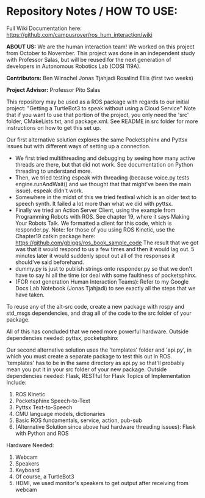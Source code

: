 # Repository Notes / HOW TO USE:

Full Wiki Documentation here: https://github.com/campusrover/ros_hum_interaction/wiki

**ABOUT US:**
We are the human interaction team! We worked on this project from October to November. This project was done in an independent study with Professor Salas, but will be reused for the next generation of developers in Autonomous Robotics Lab (COSI 119A).

**Contributors:**
Ben Winschel
Jonas Tjahjadi
Rosalind Ellis (first two weeks)

**Project Advisor:**
Professor Pito Salas

This repository may be used as a ROS package with regards to our initial project:
  "Getting a TurtleBot3 to speak without using a Cloud Service"
  Note that if you want to use that portion of the project, you only need the 'src' folder, CMakeLists.txt,
  and package.xml. See README in src folder for more instructions on how to get this set up.
  
  Our first alternative solution explores the same Pocketsphinx and Pyttsx issues but with different ways of
  setting up a connection. 
  - We first tried multithreading and debugging by seeing how many active threads are there,
    but that did not work. See documentation on Python threading to understand more.
  - Then, we tried testing espeak with threading (because voice.py tests engine.runAndWait() and we thought that
    that might've been the main issue). espeak didn't work. 
  - Somewhere in the midst of this we tried festival which is an older text to speech synth. It failed a lot more
    than what we did with pyttsx.
  - Finally we tried an Action Server Client, using the example from Programming Robots with ROS. See chapter 19,
    where it says Making Your Robots Talk. We formatted a client for this code, which is responder.py. Note: for
    those of you using ROS Kinetic, use the Chapter19 catkin package here:
      https://github.com/gbiggs/ros_book_sample_code
    The result that we got was that it would respond to us a few times and then it would lag out. 5 minutes later
    it would suddenly spout out all of the responses it should've said beforehand.
  - dummy.py is just to publish strings onto responder.py so that we don't have to say hi all the time (or deal
    with some faultiness of pocketsphinx.
  - (FOR next generation Human Interaction Teams): Refer to my Google Docs Lab Notebook (Jonas Tjahjadi) to see
    exactly all the steps that we have taken.
    
  To reuse any of the alt-src code, create a new package with rospy and std_msgs dependencies, and drag all of the
  code to the src folder of your package.
  
  All of this has concluded that we need more powerful hardware.
  Outside dependencies needed: pyttsx, pocketsphinx
  
  Our second alternative solution uses the 'templates' folder and 'api.py', in which you must create a separate package
  to test this out in ROS. 'templates' has to be in the same directory as api.py so that'll probably mean
  you put it in your src folder of your new package.
  Outside dependencies needed: Flask, RESTful for Flask
Topics of Implementation Include:
  1. ROS Kinetic
  2. Pocketsphinx Speech-to-Text
  3. Pyttsx Text-to-Speech
  4. CMU language models, dictionaries
  5. Basic ROS fundamentals, service, action, pub-sub
  6. (Alternative Solution since above had hardware threading issues):
      Flask with Python and ROS
  
Hardware Needed:
  1. Webcam
  2. Speakers
  3. Keyboard
  4. Of course, a TurtleBot3
  5. HDMI, we used monitor's speakers to get output after receiving from webcam

